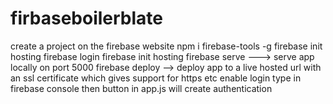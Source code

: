 # firbaseboilerblate
create a project on the firebase website
 npm i firebase-tools -g
firebase init hosting
firebase login
firebase init hosting
firebase serve ---> serve app locally on port 5000
firebase deploy --> deploy app to a live hosted url with an ssl certificate which gives support for https etc
enable login type in firebase console then button in app.js will create authentication